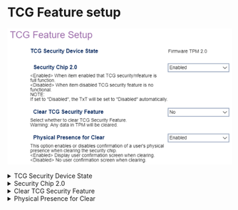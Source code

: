 # TCG Feature setup

![](./img/thinkcenter_tcg_feature_setup.png)

<details><summary>TCG Security Device State</summary>

Displays the current TCG Security Device (display only).

Select a TPM (Trusted Platform Module).

 - [More information on TPM at Lenovo Support](https://support.lenovo.com/lt/en/solutions/ht512598)
  - [More information on managing TPM in Windows at Microsoft 365](https://docs.microsoft.com/en-us/windows/security/information-protection/tpm/trusted-platform-module-top-node)

Options:

 - Discrete TPM 1.2
 - Discrete TPM 2.0
 - Firmware TPM 2.0

<!-- NO WMI -->
</details>

<details><summary>Security Chip 2.0</summary>

Whether the TCG security feature is fully functional.

1.  **Enabled** - Default.
1.  Disabled.

?> If set to `Disabled`, the TxT will be set to `Disabled` automatically.

| WMI Setting name | Values | SVP or SMP Req'd |
|:---|:---|:---|
| SecurityChip |  | yes |

</details>

<details><summary>Clear TCG Security Feature</summary>

Whether to clear TCG Security Feature.

!> Any data in TPM will be cleared.

Options:

1.  **No** - Default.
1.  Yes.

<!-- NO WMI -->
</details>

<details><summary>Physical Presence for Clear</summary>

Whether to require confirmation of a user's physical presence when clearing the security chip.

1.  **Enabled** - Default.
1.  Disabled.

| WMI Setting name | Values | SVP or SMP Req'd |
|:---|:---|:---|
| PhysicalPresenceforClear | Disabled, Enabled | yes |

</details>